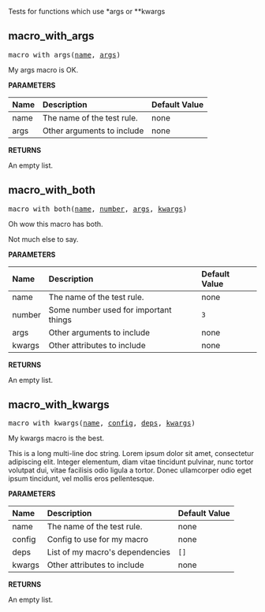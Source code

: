 <!-- Generated with Stardoc: http://skydoc.bazel.build -->

Tests for functions which use *args or **kwargs

<a id="#macro_with_args"></a>

## macro_with_args

<pre>
macro_with_args(<a href="#macro_with_args-name">name</a>, <a href="#macro_with_args-args">args</a>)
</pre>

My args macro is OK.

**PARAMETERS**


| Name  | Description | Default Value |
| :------------- | :------------- | :------------- |
| <a id="macro_with_args-name"></a>name |  The name of the test rule.   |  none |
| <a id="macro_with_args-args"></a>args |  Other arguments to include   |  none |

**RETURNS**

An empty list.


<a id="#macro_with_both"></a>

## macro_with_both

<pre>
macro_with_both(<a href="#macro_with_both-name">name</a>, <a href="#macro_with_both-number">number</a>, <a href="#macro_with_both-args">args</a>, <a href="#macro_with_both-kwargs">kwargs</a>)
</pre>

Oh wow this macro has both.

Not much else to say.


**PARAMETERS**


| Name  | Description | Default Value |
| :------------- | :------------- | :------------- |
| <a id="macro_with_both-name"></a>name |  The name of the test rule.   |  none |
| <a id="macro_with_both-number"></a>number |  Some number used for important things   |  <code>3</code> |
| <a id="macro_with_both-args"></a>args |  Other arguments to include   |  none |
| <a id="macro_with_both-kwargs"></a>kwargs |  Other attributes to include   |  none |

**RETURNS**

An empty list.


<a id="#macro_with_kwargs"></a>

## macro_with_kwargs

<pre>
macro_with_kwargs(<a href="#macro_with_kwargs-name">name</a>, <a href="#macro_with_kwargs-config">config</a>, <a href="#macro_with_kwargs-deps">deps</a>, <a href="#macro_with_kwargs-kwargs">kwargs</a>)
</pre>

My kwargs macro is the best.

This is a long multi-line doc string.
Lorem ipsum dolor sit amet, consectetur adipiscing elit. Integer
elementum, diam vitae tincidunt pulvinar, nunc tortor volutpat dui,
vitae facilisis odio ligula a tortor. Donec ullamcorper odio eget ipsum tincidunt,
vel mollis eros pellentesque.


**PARAMETERS**


| Name  | Description | Default Value |
| :------------- | :------------- | :------------- |
| <a id="macro_with_kwargs-name"></a>name |  The name of the test rule.   |  none |
| <a id="macro_with_kwargs-config"></a>config |  Config to use for my macro   |  none |
| <a id="macro_with_kwargs-deps"></a>deps |  List of my macro's dependencies   |  <code>[]</code> |
| <a id="macro_with_kwargs-kwargs"></a>kwargs |  Other attributes to include   |  none |

**RETURNS**

An empty list.


